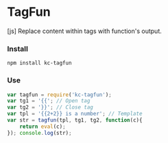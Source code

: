 # TagFun
[js] Replace content within tags with function's output.

### Install
```
npm install kc-tagfun
```

### Use
```js
var tagfun = require('kc-tagfun');
var tg1 = '{{'; // Open tag
var tg2 = '}}'; // Close tag
var tpl = '{{2+2}} is a number'; // Template
var str = tagfun(tpl, tg1, tg2, function(c){
    return eval(c);
}); console.log(str);
```
